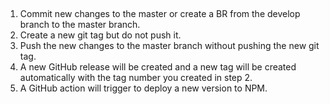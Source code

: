 ## 

1. Commit new changes to the master or create a BR from the develop branch to the master branch.
2. Create a new git tag but do not push it.
3. Push the new changes to the master branch without pushing the new git tag.
4. A new GitHub release will be created and a new tag will be created automatically with the tag number you created in step 2.
5. A GitHub action will trigger to deploy a new version to NPM.